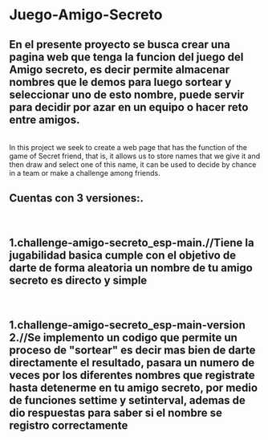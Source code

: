 # Juego-Amigo-Secreto
<h2>En el presente proyecto se busca crear una pagina web que tenga la funcion del juego del Amigo secreto, es decir permite almacenar nombres que le demos para luego sortear y seleccionar uno de esto nombre, puede servir para decidir por azar en un equipo o hacer reto entre amigos.</h2><br>
In this project we seek to create a web page that has the function of the game of Secret friend, that is, it allows us to store names that we give it and then draw and select one of this name, it can be used to decide by chance in a team or make a challenge among friends.
<h2>Cuentas con 3 versiones:.</h2><br>
<h2>1.challenge-amigo-secreto_esp-main.//Tiene la jugabilidad basica cumple con el objetivo de darte de forma aleatoria un nombre de tu amigo secreto es directo y simple</h2><br>
<h2>1.challenge-amigo-secreto_esp-main-version 2.//Se implemento un codigo que permite un proceso de "sortear" es decir mas bien de darte directamente el resultado, pasara un numero de veces por los diferentes nombres que registrate hasta detenerme en tu amigo secreto, por medio de funciones settime y setinterval, ademas de dio respuestas para saber si el nombre se registro correctamente</h2><br>
